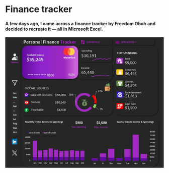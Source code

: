 # Finance tracker
#### A few days ago, I came across a finance tracker by Freedom Oboh and decided to recreate it — all in Microsoft Excel.

![Dashboard Preview](https://github.com/favy-codez/finance-tracker/blob/main/Screenshot%20(598).png)

